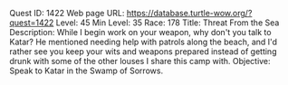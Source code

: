 Quest ID: 1422
Web page URL: https://database.turtle-wow.org/?quest=1422
Level: 45
Min Level: 35
Race: 178
Title: Threat From the Sea
Description: While I begin work on your weapon, why don't you talk to Katar? He mentioned needing help with patrols along the beach, and I'd rather see you keep your wits and weapons prepared instead of getting drunk with some of the other louses I share this camp with.
Objective: Speak to Katar in the Swamp of Sorrows.
